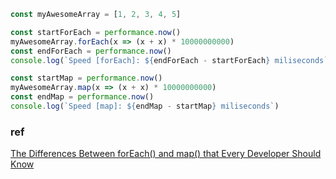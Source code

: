 

```js
const myAwesomeArray = [1, 2, 3, 4, 5]

const startForEach = performance.now()
myAwesomeArray.forEach(x => (x + x) * 10000000000)
const endForEach = performance.now()
console.log(`Speed [forEach]: ${endForEach - startForEach} miliseconds`)

const startMap = performance.now()
myAwesomeArray.map(x => (x + x) * 10000000000)
const endMap = performance.now()
console.log(`Speed [map]: ${endMap - startMap} miliseconds`)
```

### ref

[The Differences Between forEach() and map() that Every Developer Should Know](https://www.freecodecamp.org/news/4-main-differences-between-foreach-and-map/)
